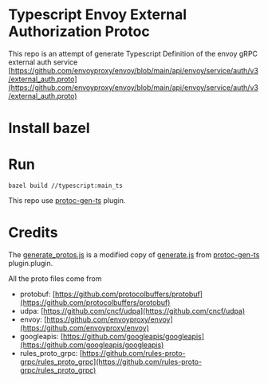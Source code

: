 # Typescript Envoy External Authorization Protoc 

This repo is an attempt of generate Typescript Definition of the envoy gRPC external auth service [https://github.com/envoyproxy/envoy/blob/main/api/envoy/service/auth/v3/external_auth.proto](https://github.com/envoyproxy/envoy/blob/main/api/envoy/service/auth/v3/external_auth.proto)

# Install bazel

# Run 

```console
bazel build //typescript:main_ts
```

This repo use [protoc-gen-ts](https://github.com/improbable-eng/ts-protoc-gen) plugin.

# Credits

The [generate_protos.js](https://github.com/guillaumemaka/envoy_external_auth_protoc_ts/blob/main/generate_protos.js) is a modified copy of [generate.js](https://github.com/improbable-eng/ts-protoc-gen/blob/master/generate.js) from  [protoc-gen-ts](https://github.com/improbable-eng/ts-protoc-gen) plugin.plugin.

All the proto files come from 

- protobuf: [https://github.com/protocolbuffers/protobuf](https://github.com/protocolbuffers/protobuf)
- udpa: [https://github.com/cncf/udpa](https://github.com/cncf/udpa)
- envoy: [https://github.com/envoyproxy/envoy](https://github.com/envoyproxy/envoy)
- googleapis: [https://github.com/googleapis/googleapis](https://github.com/googleapis/googleapis)
- rules_proto_grpc: [https://github.com/rules-proto-grpc/rules_proto_grpc](https://github.com/rules-proto-grpc/rules_proto_grpc)
